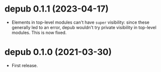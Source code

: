 # depub 0.1.1 (2023-04-17)

* Elements in top-level modules can't have `super` visibility: since these
  generally led to an error, depub wouldn't try private visibility in top-level
  modules. This is now fixed.


# depub 0.1.0 (2021-03-30)

* First release.
